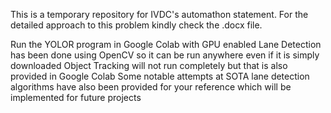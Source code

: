 This is a temporary repository for IVDC's automathon statement. For the detailed approach to this problem kindly check the .docx file.

Run the YOLOR program in Google Colab with GPU enabled
Lane Detection has been done using OpenCV so it can be run anywhere even if it is simply downloaded
Object Tracking will not run completely but that is also provided in Google Colab
Some notable attempts at SOTA lane detection algorithms have also been provided for your reference which will be implemented for future projects
